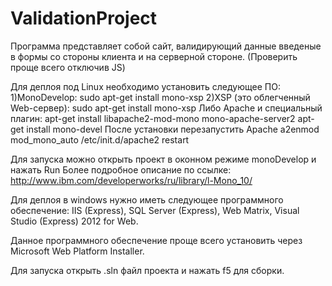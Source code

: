 ValidationProject
=================
Программа представляет собой сайт, валидирующий данные введеные в формы со стороны клиента и на серверной стороне. (Проверить проще всего отключив JS)

Для деплоя под Linux необходимо установить следующее ПО:
1)MonoDevelop: 
sudo apt-get install mono-xsp
2)XSP (это облегченный Web-сервер): sudo apt-get install mono-xsp
Либо Apache и специальный плагин:
apt-get install libapache2-mod-mono mono-apache-server2
apt-get install mono-devel
После установки перезапустить Apache
a2enmod mod_mono_auto
/etc/init.d/apache2 restart

Для запуска можно открыть проект в оконном режиме monoDevelop и нажать Run
Более подробное описание по ссылке: http://www.ibm.com/developerworks/ru/library/l-Mono_10/


Для деплоя в windows нужно иметь следующее программного обеспечение:
IIS (Express),
SQL Server (Express),
Web Matrix,
Visual Studio (Express) 2012 for Web.

Данное программного обеспечение проще всего установить через Microsoft Web Platform Installer.

Для запуска открыть .sln файл проекта и нажать f5 для сборки.

